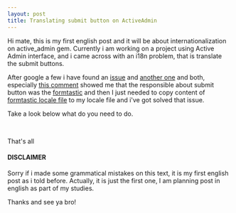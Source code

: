 ```yaml
--- 
layout: post
title: Translating submit button on ActiveAdmin
---
```


Hi mate, this is my first english post and it will be about internationalization on active_admin gem.
Currently i am working on a project using Active Admin interface, and i came across with an i18n problem, that is translate the submit buttons.

After google a few i have found an [issue][1] and [another one][2] and both, especially [this comment][3] showed me that the responsible about submit button was the [formtastic][4] and then I just needed to copy content of [formtastic locale file][5] to my locale file and i've got solved that issue.

Take a look below what do you need to do.

<script src="https://gist.github.com/1257776.js?file=pt-br.yml"></script>
<br/>

That's all 

#### DISCLAIMER

Sorry if i made some grammatical mistakes on this text, it is my first english post as i told before. Actually, it is just the first one, I am planning post in english as part of my studies.


Thanks and see ya bro!

[1]: https://github.com/gregbell/active_admin/issues/507
[2]: https://github.com/gregbell/active_admin/issues/349
[3]: https://github.com/gregbell/active_admin/issues/507#issuecomment-2157030
[4]: https://github.com/justinfrench/formtastic
[5]: https://github.com/justinfrench/formtastic/blob/master/lib/locale/en.yml